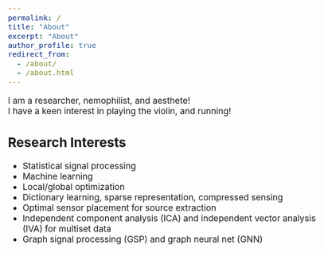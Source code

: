 ```yaml
---
permalink: /
title: "About"
excerpt: "About"
author_profile: true
redirect_from: 
  - /about/
  - /about.html
---
```


<!-- > “Shoot for the moon. Even if you miss, you'll land among the stars.” —Norman Vincent Peale -->

<style type="text/css"> body{ font-size: 13pt; } </style>

I am a researcher, nemophilist, and aesthete!<br/>
I have a keen interest in playing the violin, and running!<br/>
<!-- I wish I could dance ballet! One day, I might! For now, I run instead :) <br/> -->
<!-- Personality: emotional, sensitive, logical, moderately extraverted, strict, relatively stubborn, altruistic, and social. -->

## Research Interests 
* Statistical signal processing 
* Machine learning
* Local/global optimization
* Dictionary learning, sparse representation, compressed sensing
* Optimal sensor placement for source extraction
* Independent component analysis (ICA) and independent vector analysis (IVA) for multiset data
* Graph signal processing (GSP) and graph neural net (GNN)

<!-- ## My hierarchical opinion about research
- Research should be a piece of art! Quality matters, and it should be respected.
- Productivity is also important. That's where team working takes place.
- Team working requires strong communication skills. That's why ethics is important.
- Ethics directly relates to mental health.<br/>
- **Conclusion:** The prerequisite for a researcher is to have a good mental health. This needs constant special care! -->


